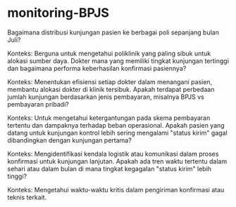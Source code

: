 # monitoring-BPJS
Bagaimana distribusi kunjungan pasien ke berbagai poli sepanjang bulan Juli?

Konteks: Berguna untuk mengetahui poliklinik yang paling sibuk untuk alokasi sumber daya.
Dokter mana yang memiliki tingkat kunjungan tertinggi dan bagaimana performa keberhasilan konfirmasi pasiennya?

Konteks: Menentukan efisiensi setiap dokter dalam menangani pasien, membantu alokasi dokter di klinik tersibuk.
Apakah terdapat perbedaan jumlah kunjungan berdasarkan jenis pembayaran, misalnya BPJS vs pembayaran pribadi?

Konteks: Untuk mengetahui ketergantungan pada skema pembayaran tertentu dan dampaknya terhadap beban operasional.
Apakah pasien yang datang untuk kunjungan kontrol lebih sering mengalami "status kirim" gagal dibandingkan dengan kunjungan pertama?

Konteks: Mengidentifikasi kendala logistik atau komunikasi dalam proses konfirmasi untuk kunjungan lanjutan.
Apakah ada tren waktu tertentu dalam sehari atau dalam bulan di mana tingkat kegagalan "status kirim" lebih tinggi?

Konteks: Mengetahui waktu-waktu kritis dalam pengiriman konfirmasi atau teknis terkait.


<!-- "SELECT pasien.no_peserta,pasien.no_rkm_medis,pasien.no_ktp,pasien.no_tlp,reg_periksa.no_reg,reg_periksa.no_rawat,reg_periksa.tgl_registrasi,reg_periksa.kd_dokter,dokter.nm_dokter,reg_periksa.kd_poli,poliklinik.nm_poli,reg_periksa.stts_daftar,reg_periksa.no_rkm_medis
      FROM reg_periksa INNER JOIN pasien ON reg_periksa.no_rkm_medis=pasien.no_rkm_medis INNER JOIN dokter ON reg_periksa.kd_dokter=dokter.kd_dokter INNER JOIN poliklinik ON reg_periksa.kd_poli=poliklinik.kd_poli WHERE reg_periksa.tgl_registrasi='$date' AND reg_periksa.kd_poli NOT IN ('$exclude_taskid')
      ORDER BY concat(reg_periksa.tgl_registrasi,' ',reg_periksa.jam_reg)"


        SELECT
            r.no_rawat,
            mr.tanggal_periksa,
            r.jam_reg,
            pl.nm_poli,
            d.nm_dokter,
            p.nm_pasien,
            p.no_rkm_medis,
            r.status_lanjut,
            # r.status_bayar,
            pj.png_jawab,
            # r.kd_dokter,
            mr.nomor_kartu,
            mr.nomor_referensi,
            mr.kodebooking,
            mr.jenis_kunjungan,
            mr.status_kirim,
            mr.keterangan
        FROM
            reg_periksa r
            INNER JOIN pasien p ON r.no_rkm_medis = p.no_rkm_medis
            INNER JOIN penjab pj ON r.kd_pj = pj.kd_pj
            INNER JOIN dokter d ON r.kd_dokter = d.kd_dokter
            INNER JOIN poliklinik pl ON r.kd_poli = pl.kd_poli
            INNER JOIN mlite_antrian_referensi mr ON r.no_rkm_medis = mr.no_rkm_medis
        WHERE
            mr.tanggal_periksa BETWEEN '{start_date}' AND '{end_date}'
            AND pl.nm_poli != 'INSTALASI GAWAT DARURAT'
            AND (mr.tanggal_periksa, r.jam_reg) IN (
                SELECT MIN(mr_inner.tanggal_periksa), MIN(r_inner.jam_reg)
                FROM reg_periksa r_inner
                INNER JOIN mlite_antrian_referensi mr_inner ON r_inner.no_rkm_medis = mr_inner.no_rkm_medis
                WHERE mr_inner.tanggal_periksa BETWEEN '{start_date}' AND '{end_date}'
                GROUP BY r_inner.no_rkm_medis
            )
        GROUP BY
            r.no_rawat
        ORDER BY
            mr.tanggal_periksa, r.jam_reg; -->
